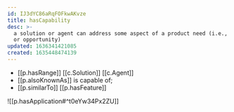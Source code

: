```yaml
---
id: IJ3dYC86aRqFOFkwAKvze
title: hasCapability
desc: >-
  a solution or agent can address some aspect of a product need (i.e., a problem
  or opportunity)
updated: 1636341421085
created: 1635448474139
---
```



- [[p.hasRange]] [[c.Solution]] [[c.Agent]]
- [[p.alsoKnownAs]] is capable of; 
- [[p.similarTo]] [[p.hasFeature]]

![[p.hasApplication#^t0eYw34Px2ZU]]
